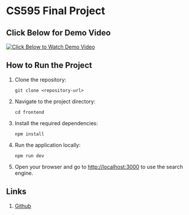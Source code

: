 # CS595 Final Project

## Click Below for Demo Video

[![Click Below to Watch Demo Video](https://img.youtube.com/vi/JnZ056Eh-To/maxresdefault.jpg)](https://youtu.be/JnZ056Eh-To)

## How to Run the Project
1. Clone the repository:
   ```
   git clone <repository-url>
   ```
2. Navigate to the project directory:
   ```
   cd frontend
   ```
3. Install the required dependencies:
   ```
   npm install
   ```
4. Run the application locally:
   ```
   npm run dev
   ```
5. Open your browser and go to [http://localhost:3000](http://localhost:3000) to use the search engine.

## Links
1. [Github](https://github.com/RajivC/good-credit)